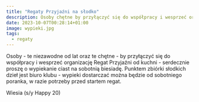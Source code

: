 ```yaml
---
title: "Regaty Przyjaźni na słodko"
description: Osoby chętne by przyłączyć się do współpracy i wesprzeć organizację Regat Przyjaźni od kuchni - serdecznie proszone są o wypiekanie ciast na sobotnią biesiadę.
date: 2023-10-07T00:28:14+01:00
image: wypieki.jpg
tags:
  - regaty
---
```

Osoby - te niezawodne od lat oraz te chętne - by przyłączyć się do współpracy i wesprzeć organizację Regat Przyjaźni od kuchni - serdecznie proszę o wypiekanie ciast na sobotnią biesiadę. Punktem zbiórki słodkich dzieł jest biuro klubu - wypieki dostarczać można będzie od sobotniego poranka, w razie potrzeby przed startem regat.

Wiesia (s/y Happy 20)
